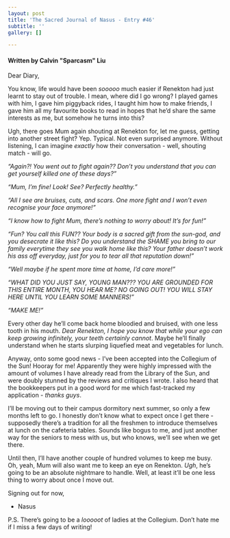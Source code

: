 ```yaml
---
layout: post
title: 'The Sacred Journal of Nasus - Entry #46'
subtitle: ''
gallery: []

---
```

#### Written by Calvin "Sparcasm" Liu

Dear Diary,

You know, life would have been _sooooo_ much easier if Renekton had just learnt to stay out of trouble. I mean, where did I go wrong? I played games with him, I gave him piggyback rides, I taught him how to make friends, I gave him all my favourite books to read in hopes that he’d share the same interests as me, but somehow he turns into this?

Ugh, there goes Mum again shouting at Renekton for, let me guess, getting into another street fight? Yep. Typical. Not even surprised anymore. Without listening, I can imagine _exactly_ how their conversation - well, shouting match - will go.

_“Again?! You went out to fight again?? Don’t you understand that you can get yourself killed one of these days?”_

  
_“Mum, I’m fine! Look! See? Perfectly healthy.”_

  
_“All I see are bruises, cuts, and scars. One more fight and I won’t even recognise your face anymore!”_

  
_“I know how to fight Mum, there’s nothing to worry about! It’s for fun!”_

  
_“Fun? You call this FUN?? Your body is a sacred gift from the sun-god, and you desecrate it like this? Do you understand the SHAME you bring to our family everytime they see you walk home like this? Your father doesn’t work his ass off everyday, just for you to tear all that reputation down!”_

_“Well maybe if he spent more time at home, I’d care more!”_

_“WHAT DID YOU JUST SAY, YOUNG MAN??? YOU ARE GROUNDED FOR THIS ENTIRE MONTH, YOU HEAR ME? NO GOING OUT! YOU WILL STAY HERE UNTIL YOU LEARN SOME MANNERS!”_

_“MAKE ME!”_

Every other day he’ll come back home bloodied and bruised, with one less tooth in his mouth. _Dear Renekton, I hope you know that while your ego can keep growing infinitely, your teeth certainly cannot_. Maybe he’ll finally understand when he starts slurping liquefied meat and vegetables for lunch.

Anyway, onto some good news - I’ve been accepted into the Collegium of the Sun! Hooray for me! Apparently they were highly impressed with the amount of volumes I have already read from the Library of the Sun, and were doubly stunned by the reviews and critiques I wrote. I also heard that the bookkeepers put in a good word for me which fast-tracked my application - _thanks guys_.

I’ll be moving out to their campus dormitory next summer, so only a few months left to go. I honestly don’t know what to expect once I get there - supposedly there’s a tradition for all the freshmen to introduce themselves at lunch on the cafeteria tables. Sounds like bogus to me, and just another way for the seniors to mess with us, but who knows, we’ll see when we get there.

Until then, I’ll have another couple of hundred volumes to keep me busy. Oh, yeah, Mum will also want me to keep an eye on Renekton. _Ugh_, he’s going to be an absolute nightmare to handle. Well, at least it’ll be one less thing to worry about once I move out.

Signing out for now,

* Nasus

  
P.S. There’s going to be a _looooot_ of ladies at the Collegium. Don’t hate me if I miss a few days of writing!